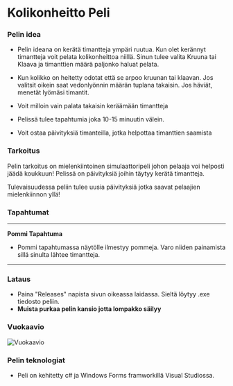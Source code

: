# Kolikonheitto Peli

### Pelin idea
- Pelin ideana on kerätä timantteja ympäri ruutua. Kun olet kerännyt timantteja voit pelata kolikonheittoa niillä. Sinun tulee valita Kruuna tai Klaava ja timanttien määrä paljonko haluat pelata.
  
- Kun kolikko on heitetty odotat että se arpoo kruunan tai klaavan. Jos valitsit oikein saat vedonlyönnin määrän tuplana takaisin. Jos häviät, menetät lyömäsi timantit.

- Voit milloin vain palata takaisin keräämään timantteja
  
- Pelissä tulee tapahtumia joka 10-15 minuutin välein.

- Voit ostaa päivityksiä timanteilla, jotka helpottaa timanttien saamista

### Tarkoitus
Pelin tarkoitus on mielenkiintoinen simulaattoripeli johon pelaaja voi helposti jäädä koukkuun! Pelissä on päivityksiä joihin täytyy kerätä timantteja.

Tulevaisuudessa peliin tulee uusia päivityksiä jotka saavat pelaajien mielenkiinnon yllä!

### Tapahtumat
---
**Pommi Tapahtuma**
- Pommi tapahtumassa näytölle ilmestyy pommeja. Varo niiden painamista sillä sinulta lähtee timantteja.
---

### Lataus
- Paina "Releases" napista sivun oikeassa laidassa. Sieltä löytyy .exe tiedosto peliin. 
- **Muista purkaa pelin kansio jotta lompakko säilyy**

### Vuokaavio
![Vuokaavio](https://osekk-my.sharepoint.com/:i:/g/personal/s4ilee00_students_osao_fi/EUiXeY8WqPlNsCTffPey6FoBymuYDWcwf791G_1LFXcUDw?e=xj974S)

### Pelin teknologiat
- Peli on kehitetty c# ja Windows Forms framworkillä Visual Studiossa.